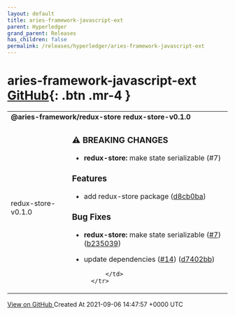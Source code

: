 ```yaml
---
layout: default
title: aries-framework-javascript-ext
parent: Hyperledger
grand_parent: Releases
has_children: false
permalink: /releases/hyperledger/aries-framework-javascript-ext
---
```


# aries-framework-javascript-ext <span class="fs-3 right-align">[GitHub](https://github.com/hyperledger/aries-framework-javascript-ext){: .btn .mr-4 }</span>


<div>
    <table>
        <tr>
            <td colspan="2">
                <b>
                    @aries-framework/redux-store redux-store-v0.1.0
                </b>
            </td>
        </tr>
        <tr>
            <td>
                <span class="chip">
                    redux-store-v0.1.0
                </span>
            </td>
            <td>
                

### ⚠ BREAKING CHANGES

* **redux-store:** make state serializable (#7)

### Features

* add redux-store package ([d8cb0ba](https://www.github.com/hyperledger/aries-framework-javascript-ext/commit/d8cb0ba545dd003b9fcaafb07ef299d16fc45b75))


### Bug Fixes

* **redux-store:** make state serializable ([#7](https://www.github.com/hyperledger/aries-framework-javascript-ext/issues/7)) ([b235039](https://www.github.com/hyperledger/aries-framework-javascript-ext/commit/b235039d2840726e70b9bbf2fe99d0293553b662))
* update dependencies ([#14](https://www.github.com/hyperledger/aries-framework-javascript-ext/issues/14)) ([d7402bb](https://www.github.com/hyperledger/aries-framework-javascript-ext/commit/d7402bba8927a9657fd8065fd7ccc9303290a24a))

            </td>
        </tr>
    </table>
    <a href="https://github.com/hyperledger/aries-framework-javascript-ext/releases/tag/redux-store-v0.1.0" class=".btn">
        View on GitHub
    </a>
    <span class="right-align">
        Created At 2021-09-06 14:47:57 +0000 UTC
    </span>
</div>

